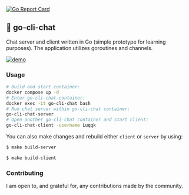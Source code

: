 [![Go Report Card](https://goreportcard.com/badge/github.com/Luqqk/go-cli-chat)](https://goreportcard.com/report/github.com/Luqqk/go-cli-chat)

## 💬 go-cli-chat

Chat server and client written in Go (simple prototype for learning purposes). The application utilizes goroutines and channels.

[![demo](https://asciinema.org/a/512757.svg)](https://asciinema.org/a/512757)

### Usage

```bash
# Build and start container:
docker compose up -d
# Enter go-cli-chat container:
docker exec -it go-cli-chat bash
# Run chat server within go-cli-chat container:
go-cli-chat-server
# Open another go-cli-chat container and start client:
go-cli-chat-client -username Luqqk
```

You can also make changes and rebuild either `client` or `server` by using:

```bash
$ make build-server
```

```bash
$ make build-client
```

### Contributing

I am open to, and grateful for, any contributions made by the community.
